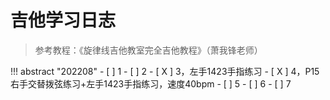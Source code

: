 # 吉他学习日志 

> 参考教程：《旋律线吉他教室完全吉他教程》（萧我锋老师）

!!! abstract "202208"
    - [  ] 1
    - [  ] 2
    - [ X ] 3，左手1423手指练习
    - [ X ] 4，P15右手交替拨弦练习+左手1423手指练习，速度40bpm
    - [  ] 5
    - [  ] 6
    - [  ] 7

